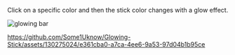 Click on a specific color and then the stick color changes with a glow effect.

![glowing bar ](https://github.com/Some1Uknow/Glowing-Stick/assets/130275024/9892520d-c4ea-4a1a-a8df-389071e6c3e5)


https://github.com/Some1Uknow/Glowing-Stick/assets/130275024/e361cba0-a7ca-4ee6-9a53-97d04b1b95ce

